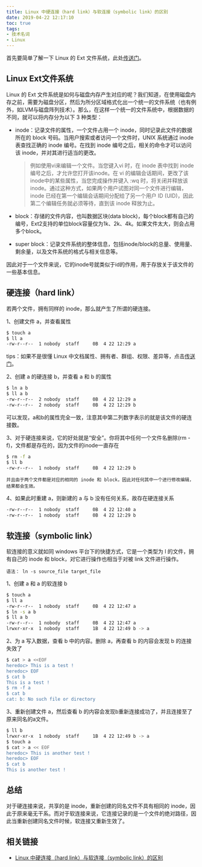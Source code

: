 ```yaml
---
title: Linux 中硬连接（hard link）与软连接（symbolic link）的区别
date: 2019-04-22 12:17:10
toc: true
tags:
- 技术名词
- Linux
---
```


首先要简单了解一下 Linux 的 Ext 文件系统，此处[传送门](https://www.cnblogs.com/justmine/p/9128730.html)。

## Linux Ext文件系统

Linux 的 Ext 文件系统是如何与磁盘内存产生对应的呢？我们知道，在使用磁盘内存之前，需要为磁盘分区，然后为所分区域格式化出一个统一的文件系统（也有例外，如LVM与磁盘阵列技术）。那么，在这样一个统一的文件系统中，根据数据的不同，就可以将内存分为以下 3 种类型：

- inode：记录文件的属性，一个文件占用一个 inode，同时记录此文件的数据所在的 block 号码。当用户搜索或者访问一个文件时，UNIX 系统通过 inode 表查找正确的 inode 编号。在找到 inode 编号之后，相关的命令才可以访问该 inode，并对其进行适当的更改。

    > 例如使用vi来编辑一个文件。当您键入vi <filename> 时，在 inode 表中找到 inode 编号之后，才允许您打开该inode。在 vi 的编辑会话期间，更改了该inode中的某些属性，当您完成操作并键入 :wq 时，将关闭并释放该 inode。通过这种方式，如果两个用户试图对同一个文件进行编辑， inode 已经在第一个编辑会话期间分配给了另一个用户 ID (UID)，因此第二个编辑任务就必须等待，直到该 inode 释放为止。

<!-- more -->

- block：存储的文件内容，也叫数据区块(data block)，每个block都有自己的编号，Ext2支持的单位block容量仅为1k、2k、4k。如果文件太大，则会占用多个block。

- super block：记录文件系统的整体信息，包括inode/block的总量、使用量、剩余量，以及文件系统的格式与相关信息等。

因此对于一个文件来说，它的inode号就类似于id的作用，用于存放关于该文件的一些基本信息。

## 硬连接（hard link）

若两个文件，拥有同样的 inode，那么就产生了所谓的硬连接。

1、创建文件 a，并查看属性

```bash
$ touch a
$ ll a
-rw-r--r--  1 nobody  staff     0B  4 22 12:29 a
```

tips：如果不是很懂 Linux 中文档属性、拥有者、群组、权限、差异等，点击[传送门](https://www.cnblogs.com/justmine/p/9053419.html)。

2、创建 a 的硬连接 b，并查看 a 和 b 的属性

```bash
$ ln a b
$ ll a b
-rw-r--r--  2 nobody  staff     0B  4 22 12:29 a
-rw-r--r--  2 nobody  staff     0B  4 22 12:29 b
```

可以发现，a和b的属性完全一致，注意其中第二列数字表示的就是该文件的硬连接数。

3、对于硬连接来说，它的好处就是“安全”。你将其中任何一个文件名删除(rm -f)，文件都是存在的，因为文件的inode一直存在

```bash
$ rm -f a
$ ll b
-rw-r--r--  1 nobody  staff     0B  4 22 12:29 b
```

`并且由于两个文件都是对应的相同的 inode 和 block，因此对任何其中一个进行修改编辑，结果都会生效。`

4、如果此时重建 a，则新建的 a 与 b 没有任何关系，故存在硬连接关系

```bash
-rw-r--r--  1 nobody  staff     0B  4 22 12:40 a
-rw-r--r--  1 nobody  staff     0B  4 22 12:29 b
```

## 软连接（symbolic link）

软连接的意义就如同 windows 平台下的快捷方式，它是一个类型为 l 的文件，拥有自己的 inode 和 block，对它进行操作也相当于对被 link 文件进行操作。

`语法： ln -s source_file target_file`

1、创建 a 和 a 的软连接 b

```bash
$ touch a
$ ll a
-rw-r--r--  1 nobody  staff     0B  4 22 12:47 a
$ ln -s a b
$ ll a b
-rw-r--r--  1 nobody  staff     0B  4 22 12:47 a
lrwxr-xr-x  1 nobody  staff     1B  4 22 12:49 b -> a
```

2、为 a 写入数据，查看 b 中的内容。删除 a，再查看 b 的内容会发现 b 的连接失效了

```bash
$ cat > a <<EOF
heredoc> This is a test !
heredoc> EOF
$ cat b
This is a test !
$ rm -f a
$ cat b
cat: b: No such file or directory
```

3、重新创建文件 a，然后查看 b 的内容会发现b重新连接成功了，并且连接至了原来同名的a文件。

```bash
$ ll b
lrwxr-xr-x  1 nobody  staff     1B  4 22 12:49 b -> a
$ touch a
$ cat > a << EOF
heredoc> This is another test !
heredoc> EOF
$ cat b
This is another test !
```

## 总结

对于硬连接来说，共享的是 inode，重新创建的同名文件不具有相同的 inode，因此于原来毫无干系。而对于软连接来说，它连接记录的是一个文件的绝对路径，因此当重新创建同名文件时候，软连接又重新生效了。

## 相关链接

- [Linux 中硬连接（hard link）与软连接（symbolic link）的区别](https://blog.csdn.net/gxzc936733992/article/details/49340429)